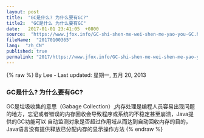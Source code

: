 ```yaml
---
layout: post
title:  "GC是什么? 为什么要有GC?"
title2:  "GC是什么 为什么要有GC"
date:   2017-01-01 23:41:05  +0800
source:  "https://www.jfox.info/GC-shi-shen-me-wei-shen-me-yao-you-GC.html"
fileName:  "20170100365"
lang:  "zh_CN"
published: true
permalink: "2017/https://www.jfox.info/GC-shi-shen-me-wei-shen-me-yao-you-GC.html"
---
```

{% raw %}
By Lee - Last updated: 星期一, 五月 20, 2013

### GC是什么? 为什么要有GC?

GC是垃圾收集的意思（Gabage Collection）,内存处理是编程人员容易出现问题的地方，忘记或者错误的内存回收会导致程序或系统的不稳定甚至崩溃，Java提供的GC功能可以 自动监测对象是否超过作用域从而达到自动回收内存的目的，Java语言没有提供释放已分配内存的显示操作方法
{% endraw %}